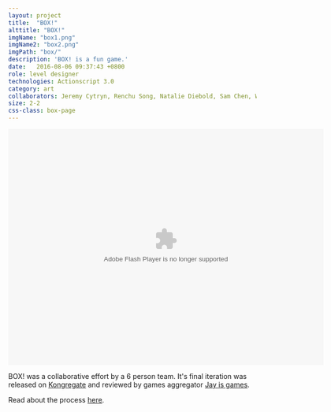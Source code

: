 ```yaml
---
layout: project
title:  "BOX!"
alttitle: "BOX!"
imgName: "box1.png"
imgName2: "box2.png"
imgPath: "box/"
description: 'BOX! is a fun game.'
date:   2016-08-06 09:37:43 +0800
role: level designer
technologies: Actionscript 3.0
category: art
collaborators: Jeremy Cytryn, Renchu Song, Natalie Diebold, Sam Chen, Will Peck
size: 2-2
css-class: box-page
---
```


<!-- <br>or, <a href='/makes/box-process/''>read about the process</a>
 -->
<object type="application/x-shockwave-flash" data="/game/box.swf" id="game"
    width="640" height="480"> 
    <param name="movie" value="/game/box.swf" />
    <param name="quality" value="high" />
    <param name="autoplay" value="false"> 
    <param name="volume" value="0"> 
</object>

<script>
var vid = document.getElementById("game");
vid.muted = true;
</script>

<aside>BOX! was a collaborative effort by a 6 person team. It's final iteration was released on <a href="http://www.kongregate.com/games/Casiogre/box">Kongregate</a> and reviewed by games aggregator <a href="http://jayisgames.com/review/box.php">Jay is games</a>. 

Read about the process <a href="/makes/box-process/">here</a>.

</aside>